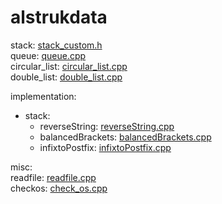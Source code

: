 # alstrukdata

stack: [stack_custom.h](stack_custom.h)<br>
queue: [queue.cpp](queue.cpp)<br>
circular_list: [circular_list.cpp](circular_list.cpp)<br>
double_list: [double_list.cpp](circular_list.cpp)

implementation:

- stack:
  - reverseString: [reverseString.cpp](implementation/reverseString.cpp)
  - balancedBrackets: [balancedBrackets.cpp](implementation/balancedBrackets.cpp)
  - infixtoPostfix: [infixtoPostfix.cpp](implementation/infixtoPostfix.cpp)

misc:<br>
readfile: [readfile.cpp](readfile.cpp)<br>
checkos: [check_os.cpp](check_os.cpp)
